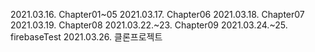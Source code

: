 2021.03.16. Chapter01~05
2021.03.17. Chapter06
2021.03.18. Chapter07
2021.03.19. Chapter08
2021.03.22.~23. Chapter09
2021.03.24.~25. firebaseTest
2021.03.26. 클론프로젝트


